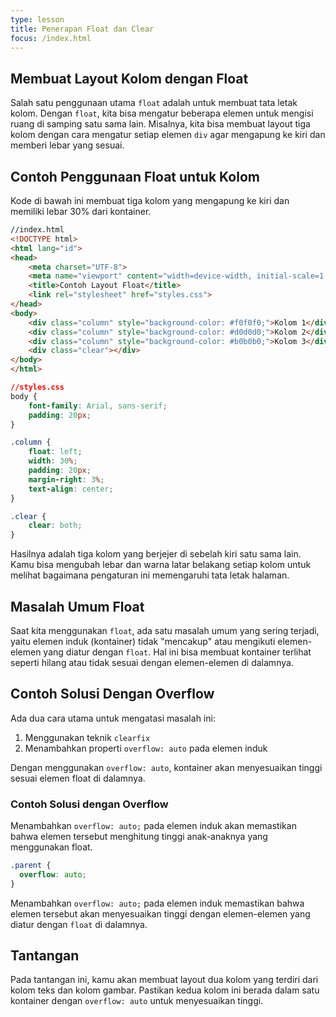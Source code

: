 ```yaml
---
type: lesson
title: Penerapan Float dan Clear
focus: /index.html
---
```


## Membuat Layout Kolom dengan Float

Salah satu penggunaan utama `float` adalah untuk membuat tata letak kolom. Dengan `float`, kita bisa mengatur beberapa elemen untuk mengisi ruang di samping satu sama lain. Misalnya, kita bisa membuat layout tiga kolom dengan cara mengatur setiap elemen `div` agar mengapung ke kiri dan memberi lebar yang sesuai.

## Contoh Penggunaan Float untuk Kolom

Kode di bawah ini membuat tiga kolom yang mengapung ke kiri dan memiliki lebar 30% dari kontainer.

```html
//index.html
<!DOCTYPE html>
<html lang="id">
<head>
    <meta charset="UTF-8">
    <meta name="viewport" content="width=device-width, initial-scale=1.0">
    <title>Contoh Layout Float</title>
    <link rel="stylesheet" href="styles.css">
</head>
<body>
    <div class="column" style="background-color: #f0f0f0;">Kolom 1</div>
    <div class="column" style="background-color: #d0d0d0;">Kolom 2</div>
    <div class="column" style="background-color: #b0b0b0;">Kolom 3</div>
    <div class="clear"></div>
</body>
</html>
```

```css
//styles.css
body {
    font-family: Arial, sans-serif;
    padding: 20px;
}

.column {
    float: left;
    width: 30%;
    padding: 20px;
    margin-right: 3%;
    text-align: center;
}

.clear {
    clear: both;
}
```

Hasilnya adalah tiga kolom yang berjejer di sebelah kiri satu sama lain. Kamu bisa mengubah lebar dan warna latar belakang setiap kolom untuk melihat bagaimana pengaturan ini memengaruhi tata letak halaman.

## Masalah Umum Float

Saat kita menggunakan `float`, ada satu masalah umum yang sering terjadi, yaitu elemen induk (kontainer) tidak "mencakup" atau mengikuti elemen-elemen yang diatur dengan `float`. Hal ini bisa membuat kontainer terlihat seperti hilang atau tidak sesuai dengan elemen-elemen di dalamnya.

## Contoh Solusi Dengan Overflow

Ada dua cara utama untuk mengatasi masalah ini:

1. Menggunakan teknik `clearfix`
2. Menambahkan properti `overflow: auto` pada elemen induk

Dengan menggunakan `overflow: auto`, kontainer akan menyesuaikan tinggi sesuai elemen float di dalamnya.

### Contoh Solusi dengan Overflow

Menambahkan `overflow: auto;` pada elemen induk akan memastikan bahwa elemen tersebut menghitung tinggi anak-anaknya yang menggunakan float.

```css
.parent {
  overflow: auto;
}
```

Menambahkan `overflow: auto;` pada elemen induk memastikan bahwa elemen tersebut akan menyesuaikan tinggi dengan elemen-elemen yang diatur dengan `float` di dalamnya.

## Tantangan

Pada tantangan ini, kamu akan membuat layout dua kolom yang terdiri dari kolom teks dan kolom gambar. Pastikan kedua kolom ini berada dalam satu kontainer dengan `overflow: auto` untuk menyesuaikan tinggi.
